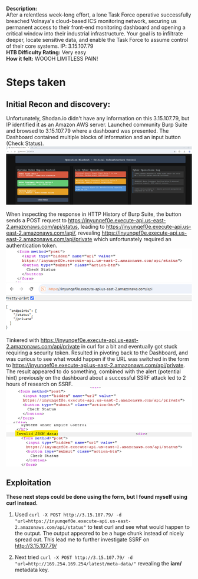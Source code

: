 **Description:**  
After a relentless week-long effort, a lone Task Force operative successfully breached Volnaya's cloud-based ICS monitoring network, securing us permanent access to their front-end monitoring dashboard and opening a critical window into their industrial infrastructure. Your goal is to infiltrate deeper, locate sensitive data, and enable the Task Force to assume control of their core systems. IP: 3.15.107.79  
**HTB Difficulty Rating:** Very easy  
**How it felt:** WOOOH LIMITLESS PAIN!

# Steps taken
## Initial Recon and discovery:
Unfortunately, Shodan.io didn't have any information on this 3.15.107.79, but IP identified it as an Amazon AWS server. Launched community Burp Suite and browsed to 3.15.107.79 where a dashboard was presented. The Dashboard contained multiple blocks of information and an input button (Check Status).
![Visual ICS Monitoring Dashboard](Dashboard.png)  

When inspecting the response in HTTP History of Burp Suite, the button sends a POST request to https://inyunqef0e.execute-api.us-east-2.amazonaws.com/api/status, leading to https://inyunqef0e.execute-api.us-east-2.amazonaws.com/api/, revealing https://inyunqef0e.execute-api.us-east-2.amazonaws.com/api/private which unfortunately required an authentication token.
![Form](Form.png)   
![Private Endpoint API](Endpoints.png)

Tinkered with https://inyunqef0e.execute-api.us-east-2.amazonaws.com/api/private in curl for a bit and eventually got stuck requiring a security token. Resulted in pivoting back to the Dashboard, and was curious to see what would happen if the URL was switched in the form to https://inyunqef0e.execute-api.us-east-2.amazonaws.com/api/private. The result appeared to do something, combined with the alert (potential hint) previously on the dashboard about a successful SSRF attack led to 2 hours of research on SSRF.
![Modified_Form](Modified_Form.png)   
![Result](Result_Of_MF.png)

## Exploitation
**These next steps could be done using the form, but I found myself using curl instead.**
1) Used ```curl -X POST http://3.15.107.79/ -d "url=https://inyunqef0e.execute-api.us-east-2.amazonaws.com/api/status"``` to test curl and see what would happen to the output. The output appeared to be a huge chunk instead of nicely spread out. This lead me to further investigate SSRF on http://3.15.107.79/
   
2) Next tried ```curl -X POST http://3.15.107.79/ -d "url=http://169.254.169.254/latest/meta-data/"``` revealing the **iam/** metadata key.
   
